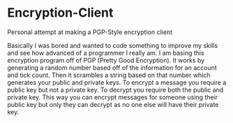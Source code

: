 # Encryption-Client
Personal attempt at making a PGP-Style encryption client

Basically I was bored and wanted to code something to improve my skills and see how advanced of a programmer I really am.
I am basing this encryption program off of PGP (Pretty Good Encryption).
It works by generating a random number based off of the information for an account and tick count.
Then it scrambles a string based on that number which generates your public and private keys.
To encrypt a message you require a public key but not a private key.
To decrypt you require both the public and private key.
This way you can encrypt messages for someone using their public key but only they can decrypt as no one else will have their private key.